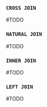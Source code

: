 ### `CROSS JOIN`

#TODO 

### `NATURAL JOIN`

#TODO 

### `INNER JOIN`

#TODO 

### `LEFT JOIN`

#TODO 
